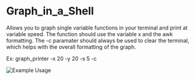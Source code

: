 # Graph_in_a_Shell
Allows you to graph single variable functions in your terminal and print at variable speed.
The function should use the variable x and the awk formatting. The -c paramater should always be used to clear the terminal, which helps with the overall formatting of the graph.

Ex: graph_printer -x 20 -y 20 -s 5 -c

![Example Usage](https://gfycat.com/MeagerDamagedCob)
